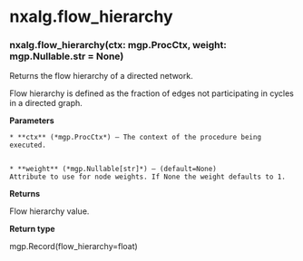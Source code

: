 # nxalg.flow_hierarchy


### nxalg.flow_hierarchy(ctx: mgp.ProcCtx, weight: mgp.Nullable.str = None)
Returns the flow hierarchy of a directed network.

Flow hierarchy is defined as the fraction of edges not participating
in cycles in a directed graph.


**Parameters**

    
    * **ctx** (*mgp.ProcCtx*) – The context of the procedure being executed.


    * **weight** (*mgp.Nullable[str]*) – (default=None)
    Attribute to use for node weights. If None the weight defaults to 1.



**Returns**

Flow hierarchy value.



**Return type**

mgp.Record(flow_hierarchy=float)
